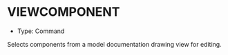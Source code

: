 # VIEWCOMPONENT

- Type: Command

Selects components from a model documentation drawing view for editing.
